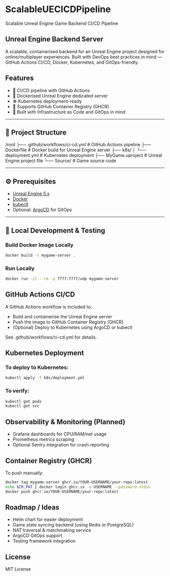 # ScalableUECICDPipeline

Scalable Unreal Engine Game Backend CI/CD Pipeline

## Unreal Engine Backend Server

A scalable, containerised backend for an Unreal Engine project designed for online/multiplayer experiences. Built with DevOps best practices in mind — GitHub Actions CI/CD, Docker, Kubernetes, and GitOps-friendly.

## Features

- 🔁 CI/CD pipeline with GitHub Actions
- 🐳 Dockerised Unreal Engine dedicated server
- ☸️ Kubernetes deployment-ready
- 🔐 Supports GitHub Container Registry (GHCR)
- 🧠 Built with Infrastructure as Code and GitOps in mind

---

## 📁 Project Structure

/root
├── .github/workflows/ci-cd.yml # GitHub Actions pipeline
├── Dockerfile # Docker build for Unreal Engine server
├── k8s/
│ └── deployment.yml # Kubernetes deployment
├── MyGame.uproject # Unreal Engine project file
└── Source/ # Game source code


---

## ⚙️ Prerequisites

- [Unreal Engine 5.x](https://www.unrealengine.com/)
- [Docker](https://www.docker.com/)
- [kubectl](https://kubernetes.io/docs/tasks/tools/)
- Optional: [ArgoCD](https://argo-cd.readthedocs.io/en/stable/) for GitOps

---

## 🧪 Local Development & Testing

### Build Docker Image Locally

```bash
docker build -t mygame-server .
```

### Run Locally

```bash
docker run -it --rm -p 7777:7777/udp mygame-server
```

## GitHub Actions CI/CD

A GitHub Actions workflow is included to:

- Build and containerise the Unreal Engine server
- Push the image to GitHub Container Registry (GHCR)
- (Optional) Deploy to Kubernetes using ArgoCD or kubectl

See .github/workflows/ci-cd.yml for details.

## Kubernetes Deployment

### To deploy to Kubernetes:

```bash
kubectl apply -f k8s/deployment.yml
```

### To verify:

```bash
kubectl get pods
kubectl get svc
```

## Observability & Monitoring (Planned)

- Grafana dashboards for CPU/RAM/net usage
- Prometheus metrics scraping
- Optional Sentry integration for crash reporting

## Container Registry (GHCR)

To push manually:

```bash
docker tag mygame-server ghcr.io/YOUR-USERNAME/your-repo:latest
echo $CR_PAT | docker login ghcr.io -u USERNAME --password-stdin
docker push ghcr.io/YOUR-USERNAME/your-repo:latest
```

## Roadmap / Ideas

- Helm chart for easier deployment
- Game state syncing backend (using Redis or PostgreSQL)
- NAT traversal & matchmaking service
- ArgoCD GitOps support
- Testing framework integration

## License

MIT License

